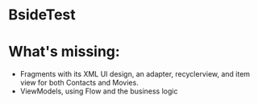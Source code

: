 # BsideTest

# What's missing:
  - Fragments with its XML UI design, an adapter, recyclerview, and item view for both Contacts and Movies.
  - ViewModels, using Flow and the business logic
